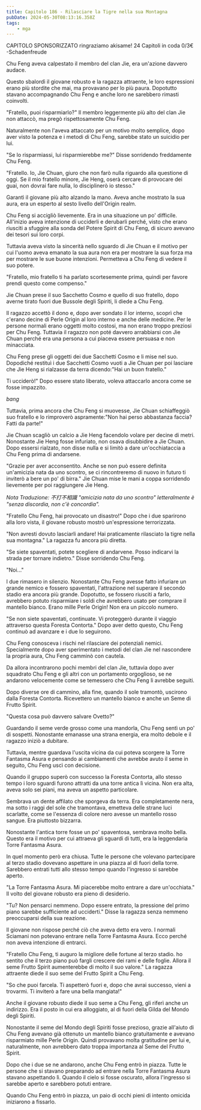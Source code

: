 ```yaml
---
title: Capitolo 186 - Rilasciare la Tigre nella sua Montagna
pubDate: 2024-05-30T08:13:16.358Z
tags:
    - mga
---
```



CAPITOLO SPONSORIZZATO ringraziamo akisame!
24 Capitoli in coda 0/3€
-Schadenfreude


Chu Feng aveva calpestato il membro del clan Jie, era un'azione davvero audace.


Questo sbalordì il giovane robusto e la ragazza attraente, le loro espressioni erano più stordite che mai, ma provavano per lo più paura. Dopotutto stavano accompagnando Chu Feng e anche loro ne sarebbero rimasti coinvolti.


"Fratello, puoi risparmiarlo?" Il membro leggermente più alto del clan Jie non attaccò, ma pregò rispettosamente Chu Feng.


Naturalmente non l'aveva attaccato per un motivo molto semplice, dopo aver visto la potenza e i metodi di Chu Feng, sarebbe stato un suicidio per lui.


"Se lo risparmiassi, lui risparmierebbe me?" Disse sorridendo freddamente Chu Feng.


"Fratello. Io, Jie Chuan, giuro che non farò nulla riguardo alla questione di oggi. Se il mio fratello minore, Jie Heng, oserà cercare di provocare dei guai, non dovrai fare nulla, lo disciplinerò io stesso."


Garantì il giovane più alto alzando la mano. Aveva anche mostrato la sua aura, era un esperto al sesto livello dell'Origin realm.


Chu Feng si accigliò lievemente. Era in una situazione un po' difficile. All'inizio aveva intenzione di ucciderli e derubarli perché, visto che erano riusciti a sfuggire alla sonda del Potere Spirit di Chu Feng, di sicuro avevano dei tesori sui loro corpi.


Tuttavia aveva visto la sincerità nello sguardo di Jie Chuan e il motivo per cui l'uomo aveva emanato la sua aura non era per mostrare la sua forza ma per mostrare le sue buone intenzioni. Permetteva a Chu Feng di vedere il suo potere.


"Fratello, mio fratello ti ha parlato scortesemente prima, quindi per favore prendi questo come compenso."


Jie Chuan prese il suo Sacchetto Cosmo e quello di suo fratello, dopo averne tirato fuori due Bussole degli Spiriti, li diede a Chu Feng.


Il ragazzo accettò il dono e, dopo aver sondato il lor interno, scoprì che c'erano decine di Perle Origin al loro interno e anche delle medicine. Per le persone normali erano oggetti molto costosi, ma non erano troppo preziosi per Chu Feng.
Tuttavia il ragazzo non poté davvero arrabbiarsi con Jie Chuan perché era una persona a cui piaceva essere persuasa e non minacciata.


Chu Feng prese gli oggetti dei due Sacchetti Cosmo e li mise nel suo. Dopodiché restituì i due Sacchetti Cosmo vuoti a Jie Chuan per poi lasciare che Jie Heng si rialzasse da terra dicendo:"Hai un buon fratello."


Ti ucciderò!" Dopo essere stato liberato, voleva attaccarlo ancora come se fosse impazzito.


*bang*


Tuttavia, prima ancora che Chu Feng si muovesse, Jie Chuan schiaffeggiò suo fratello e lo rimproverò aspramente:"Non hai perso abbastanza faccia? Fatti da parte!"


Jie Chuan scagliò un calcio a Jie Heng facendolo volare per decine di metri. Nonostante Jie Heng fosse infuriato, non osava disubbidire a Jie Chuan. Dopo essersi rialzato, non disse nulla e si limitò a dare un'occhiataccia a Chu Feng prima di andarsene.


"Grazie per aver acconsentito. Anche se non può essere definita un'amicizia nata da uno scontro, se ci rincontreremo di nuovo in futuro ti inviterò a bere un po' di birra." Jie Chuan mise le mani a coppa sorridendo lievemente per poi raggiungere Jie Heng.


<em>Nota Traduzione: 不打不相識 "amicizia nata da uno scontro" letteralmente è "senza discordia, non c'è concordia".</em>


"Fratello Chu Feng, hai provocato un disastro!" Dopo che i due sparirono alla loro vista, il giovane robusto mostrò un'espressione terrorizzata.


"Non avresti dovuto lasciarli andare! Hai praticamente rilasciato la tigre nella sua montagna." La ragazza fu ancora più diretta.


"Se siete spaventati, potete scegliere di andarvene. Posso indicarvi la strada per tornare indietro." Disse sorridendo Chu Feng.


"Noi..."


I due rimasero in silenzio. Nonostante Chu Feng avesse fatto infuriare un grande nemico e fossero spaventati, l'attrazione nel superare il secondo stadio era ancora più grande. Dopotutto, se fossero riusciti a farlo, avrebbero potuto risparmiare i soldi che avrebbero usato per comprare il mantello bianco. Erano mille Perle Origin! Non era un piccolo numero.


"Se non siete spaventati, continuate. Vi proteggerò durante il viaggio attraverso questa Foresta Contorta." Dopo aver detto questo, Chu Feng continuò ad avanzare e i due lo seguirono.


Chu Feng conosceva i rischi nel rilasciare dei potenziali nemici. Specialmente dopo aver sperimentato i metodi del clan Jie nel nascondere la propria aura, Chu Feng camminò con cautela.


Da allora incontrarono pochi membri del clan Jie, tuttavia dopo aver squadrato Chu Feng e gli altri con un portamento orgoglioso, se ne andarono velocemente come se temessero che Chu Feng li avrebbe seguiti.


Dopo diverse ore di cammino, alla fine, quando il sole tramontò, uscirono dalla Foresta Contorta. Ricevettero un mantello bianco e anche un Seme di Frutto Spirit.


"Questa cosa può davvero salvare Ovetto?"


Guardando il seme verde grosso come una mandorla, Chu Feng sentì un po' di sospetti. Nonostante emanasse una strana energia, era molto debole e il ragazzo iniziò a dubitare.


Tuttavia, mentre guardava l'uscita vicina da cui poteva scorgere la Torre Fantasma Asura e pensando ai cambiamenti che avrebbe avuto il seme in seguito, Chu Feng uscì con decisione.


Quando il gruppo superò con successo la Foresta Contorta, allo stesso tempo i loro sguardi furono attratti da una torre antica lì vicina. Non era alta, aveva solo sei piani, ma aveva un aspetto particolare.


Sembrava un dente affilato che sporgeva da terra. Era completamente nera, ma sotto i raggi del sole che tramontava, emetteva delle strane luci scarlatte, come se l'essenza di colore nero avesse un mantello rosso sangue. Era piuttosto bizzarra.


Nonostante l'antica torre fosse un po' spaventosa, sembrava molto bella. Questo era il motivo per cui attraeva gli sguardi di tutti, era la leggendaria Torre Fantasma Asura.


In quel momento però era chiusa. Tutte le persone che volevano partecipare al terzo stadio dovevano aspettare in una piazza al di fuori della torre. Sarebbero entrati tutti allo stesso tempo quando l'ingresso si sarebbe aperto.


"La Torre Fantasma Asura. Mi piacerebbe molto entrare a dare un'occhiata." Il volto del giovane robusto era pieno di desiderio.


"Tu? Non pensarci nemmeno. Dopo essere entrato, la pressione del primo piano sarebbe sufficiente ad ucciderti." Disse la ragazza senza nemmeno preoccuparsi della sua reazione.


Il giovane non rispose perché ciò che aveva detto era vero.
I normali Sciamani non potevano entrare nella Torre Fantasma Asura. Ecco perché non aveva intenzione di entrarci.


"Fratello Chu Feng, ti auguro la migliore delle fortune al terzo stadio. ho sentito che il terzo piano può fargli crescere dei rami e delle foglie. Allora il seme Frutto Spirit aumenterebbe di molto il suo valore." La ragazza attraente diede il suo seme del Frutto Spirit a Chu Feng.


"So che puoi farcela. Ti aspetterò fuori e, dopo che avrai successo, vieni a trovarmi. Ti inviterò a fare una bella mangiata!"


Anche il giovane robusto diede il suo seme a Chu Feng, gli riferì anche un indirizzo. Era il posto in cui era alloggiato, al di fuori della Gilda del Mondo degli Spiriti.


Nonostante il seme del Mondo degli Spiriti fosse prezioso, grazie all'aiuto di Chu Feng avevano già ottenuto un mantello bianco gratuitamente e avevano risparmiato mille Perle Origin. Quindi provavano molta gratitudine per lui e, naturalmente, non avrebbero dato troppa importanza al Seme del Frutto Spirit.


Dopo che i due se ne andarono, anche Chu Feng entrò in piazza. Tutte le persone che si stavano preparando ad entrare nella Torre Fantasma Asura stavano aspettando lì. Quando il cielo si fosse oscurato, allora l'ingresso si sarebbe aperto e sarebbero potuti entrare.


Quando Chu Feng entrò in piazza, un paio di occhi pieni di intento omicida iniziarono a fissarlo.





